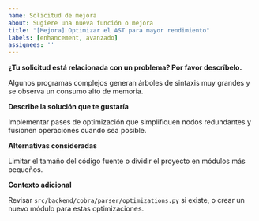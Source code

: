 ```yaml
---
name: Solicitud de mejora
about: Sugiere una nueva función o mejora
title: "[Mejora] Optimizar el AST para mayor rendimiento"
labels: [enhancement, avanzado]
assignees: ''
---
```


**¿Tu solicitud está relacionada con un problema? Por favor descríbelo.**

Algunos programas complejos generan árboles de sintaxis muy grandes y se observa un consumo alto de memoria.

**Describe la solución que te gustaría**

Implementar pases de optimización que simplifiquen nodos redundantes y fusionen operaciones cuando sea posible.

**Alternativas consideradas**

Limitar el tamaño del código fuente o dividir el proyecto en módulos más pequeños.

**Contexto adicional**

Revisar `src/backend/cobra/parser/optimizations.py` si existe, o crear un nuevo módulo para estas optimizaciones.
